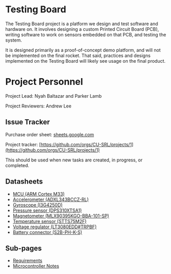 # Testing Board

The Testing Board project is a platform we design and test software and hardware on. It involves designing a custom Printed Circuit Board (PCB), writing software to work on sensors embedded on that PCB, and testing the system.

It is designed primarily as a proof-of-concept demo platform, and will not be implemented on the final rocket. That said, practices and designs implemented on the Testing Board will likely see usage on the final product. 

# Project Personnel

Project Lead: Nyah Baltazar and Parker Lamb

Project Reviewers: Andrew Lee

## Issue Tracker

Purchase order sheet: [sheets.google.com](https://docs.google.com/spreadsheets/d/1z67B3BZv8kECAg4vm3EaZBAK9T2SPx0HYJczIqo_mrw/edit#gid=0)

Project tracker: [https://github.com/orgs/CU-SRL/projects/1](https://github.com/orgs/CU-SRL/projects/1)

This should be used when new tasks are created, in progress, or completed. 

## Datasheets

- [MCU (ARM Cortex M33)](https://www.renesas.com/us/en/document/dst/ra4m2-group-datasheet)
- [Accelerometer (ADXL343BCCZ-RL)](https://www.analog.com/media/en/technical-documentation/data-sheets/ADXL343.pdf)
- [Gyroscope (I3G4250D)](https://www.st.com/content/ccc/resource/technical/document/datasheet/e4/b1/d1/62/1a/e6/44/2f/DM00168691.pdf/files/DM00168691.pdf/jcr:content/translations/en.DM00168691.pdf)
- [Pressure sensor (DPS310XTSA1)](https://www.infineon.com/dgdl/Infineon-DPS310-DS-v01_00-EN.pdf?fileId=5546d462576f34750157750826c42242)
- [Magnetometer (MLX90395KGO-BBA-101-SP)](https://www.melexis.com/-/media/files/documents/datasheets/mlx90395-datasheet-melexis.pdf)
- [Temperature sensor (STTS75M2F)](https://www.st.com/content/ccc/resource/technical/document/datasheet/ea/c8/ee/86/71/81/4e/d0/CD00153513.pdf/files/CD00153513.pdf/jcr:content/translations/en.CD00153513.pdf)
- [Voltage regulator (LT3080EDD\#TRPBF)](https://www.analog.com/media/en/technical-documentation/data-sheets/3080fc.pdf)
- [Battery connector (S2B-PH-K-S)](https://www.jst-mfg.com/product/pdf/eng/ePH.pdf)

## Sub-pages

- [Requirements](testingboardrequirements.md)
- [Microcontroller Notes](microcontroller.md)